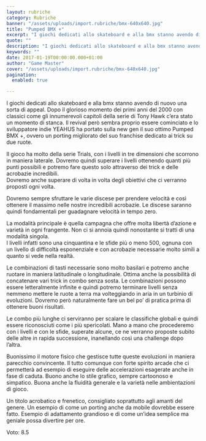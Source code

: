 ```yaml
---
layout: rubriche
category: Rubriche
banner: "/assets/uploads/import.rubriche/bmx-640x640.jpg"
title: "Pumped BMX +"
excerpt: "I giochi dedicati allo skateboard e alla bmx stanno avendo di nuovo una sorta di appeal. Dopo il glorioso momento dei primi anni del 2000 con classici come gli innumerevoli capitoli della serie di Tony Hawk c’era stato un momento di stanca. Il revival però sembra proprio essere cominciato e lo sviluppatore indie YEAHUS ha [&hellip"
quote: ""
description: "I giochi dedicati allo skateboard e alla bmx stanno avendo di nuovo una sorta di appeal. Dopo il glorioso momento dei primi anni del 2000 con classici come gli innumerevoli capitoli della serie di Tony Hawk c’era stato un momento di stanca. Il revival però sembra proprio essere cominciato e lo sviluppatore indie YEAHUS ha [&hellip"
keywords: ""
date: 2017-01-19T00:00:00.000+01:00
author: "Game Master"
cover: "/assets/uploads/import.rubriche/bmx-640x640.jpg"
pagination:
  enabled: true

---
```


  
I giochi dedicati allo skateboard e alla bmx stanno avendo di nuovo una sorta di appeal. Dopo il glorioso momento dei primi anni del 2000 con classici come gli innumerevoli capitoli della serie di Tony Hawk c’era stato un momento di stanca. Il revival però sembra proprio essere cominciato e lo sviluppatore indie YEAHUS ha portato sulla new gen il suo ottimo Pumped BMX +, ovvero un porting migliorato del suo franchise dedicato ai trick su due ruote.

Il gioco ha molto della serie Trials, con i livelli in tre dimensioni che scorrono in maniera laterale. Dovremo quindi superare i livelli ottenendo quanti più punti possibili e potremo fare questo solo attraverso dei trick e delle acrobazie incredibili.  
Dovremo anche superare di volta in volta degli obiettivi che ci verranno proposti ogni volta.

Dovremo sempre sfruttare le varie discese per prendere velocità e così ottenere il massimo nelle nostre incredibili acrobazie. Le discese saranno quindi fondamentali per guadagnare velocità in tempo zero.

La modalità principale è quella campagna che offre molta libertà d’azione e varietà in ogni frangente. Non ci si annoia quindi nonostante si tratti di una modalità singola.  
I livelli infatti sono una cinquantina e le sfide più o meno 500, ognuna con un livello di difficoltà esponenziale e con acrobazie necessarie molto simili a quanto si vede nella realtà.

Le combinazioni di tasti necessarie sono molto basilari e potremo anche ruotare in maniera latitudinale o longitudinale. Ottima anche la possibilità di concatenare vari trick in combo senza sosta. Le combinazioni possono essere letteralmente infinite e quindi potremo terminare livelli senza nemmeno mettere le ruote a terra ma volteggiando in aria in un turbinio di evoluzioni. Dovremo però naturalmente fare un bel po’ di pratica prima di ottenere buoni risultati.

Le combo più lunghe ci serviranno per scalare le classifiche globali e quindi essere riconosciuti come i più spericolati. Mano a mano che procederemo con i livelli e con le sfide, superate alcune, ce ne verranno proposte subito delle altre in rapida successione, inanellando così una challenge dopo l’altra.

Buonissimo il motore fisico che gestisce tutte queste evoluzioni in maniera parecchio convincente. Il tutto comunque con forte spirito arcade che ci permetterà ad esempio di eseguire delle accelerazioni esagerate anche in fase di caduta. Buono anche lo stile grafico, sempre cartoonoso e simpatico. Buona anche la fluidità generale e la varietà nelle ambientazioni di gioco.

Un titolo acrobatico e frenetico, consigliato soprattutto agli amanti del genere. Un esempio di come un porting anche da mobile dovrebbe essere fatto. Esempio di adattamento grandioso e di come un’idea semplice ma geniale possa divertire per ore.

Voto: 8.5